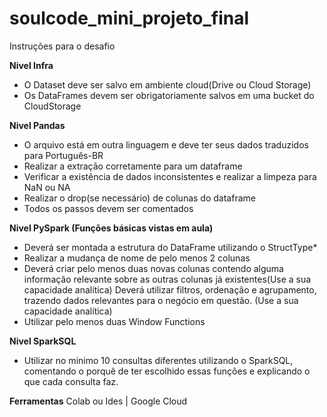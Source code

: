 # soulcode_mini_projeto_final

Instruções para o desafio

**Nivel Infra**
* O Dataset deve ser salvo em ambiente cloud(Drive ou Cloud Storage)
* Os DataFrames devem ser obrigatoriamente salvos em uma bucket do CloudStorage

**Nivel Pandas**
* O arquivo está em outra linguagem e deve ter seus dados traduzidos para Português-BR
* Realizar a extração corretamente para um dataframe
* Verificar a existência de dados inconsistentes e realizar a limpeza para NaN ou NA
* Realizar o drop(se necessário) de colunas do dataframe
* Todos os passos devem ser comentados
 
**Nivel PySpark (Funções básicas vistas em aula)**
* Deverá ser montada a estrutura do DataFrame utilizando o StructType*
* Realizar a mudança de nome de pelo menos 2 colunas
* Deverá criar pelo menos duas novas colunas contendo alguma informação relevante sobre as outras colunas já existentes(Use a sua capacidade analítica) Deverá utilizar filtros, ordenação e agrupamento, trazendo dados relevantes para o negócio em questão. (Use a sua capacidade analítica)
* Utilizar pelo menos duas Window Functions
 
**Nivel SparkSQL**
* Utilizar no minimo 10 consultas diferentes utilizando o SparkSQL, comentando o porquê de ter escolhido essas funções e explicando o que cada consulta faz.

**Ferramentas**
Colab ou Ides | Google Cloud
